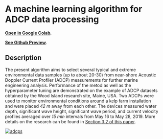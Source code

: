 # A machine learning algorithm for ADCP data processing
[**Open in Google Colab**](https://colab.research.google.com/github/alexanderknysh/adcpml/blob/main/adcpml.ipynb).

[**See Github Preview**](https://github.com/alexanderknysh/adcpml/blob/main/adcpml.ipynb).

## Description 
The present algorithm aims to select several typical and extreme environmental data samples (up to about 20-30) from near-shore Acoustic Doppler Current Profiler (ADCP) measurements for further marine engineering analysis. Performance of the metod as well as the hyperparameter tuning are demonstrated on the example of ADCP datasets obtained by the Wood Island research site, Maine, USA. Two ADCPs were used to monitor environmental conditions around a kelp farm installation and were placed *42 m* away from each other. The devices measured water depth, significant wave height, significant wave period, and current velocity profiles averaged over *15 min* intervals from May 16 to May 28, 2019. More details on the research can be found in [Section 3.2 of this paper](https://github.com/alexanderknysh/thinplaterbf/blob/main/Methodology%20for%20multidimensional%20approximation%20of%20current%20velocity%20fields%20around%20offshore%20aquaculture%20installations.pdf).

[![adcps](https://user-images.githubusercontent.com/46943028/203622001-0b92fbfe-6029-4542-bce7-f0d0f55905bf.JPG)](https://github.com/alexanderknysh/thinplaterbf/blob/main/Methodology%20for%20multidimensional%20approximation%20of%20current%20velocity%20fields%20around%20offshore%20aquaculture%20installations.pdf)

